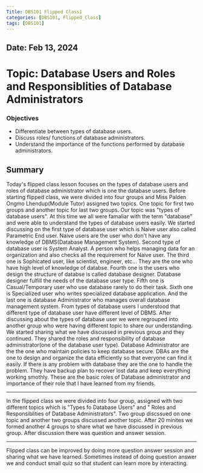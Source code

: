 ```yaml
---
Title: DBS101 Flipped Class1
categories: [DBS101, Flipped_Class]
tags: [DBS101]
---
```

## Date: Feb 13, 2024
# Topic: Database Users and Roles and Responsiblities of Database Administrators

### Objectives
* Differentiate between types of database users.
* Discuss roles/ functions of database administrators.
* Understand the importance of the functions performed by database
  administrators.

## Summary
Today's flipped class lesson focuses on the types of database users and roles of database administrator which is one the database users. Before starting flipped class, we were divided into four groups and Miss Palden Ongmo Lhendup(Module Tutor) assigned two topics. One topic for first two groups and another topic for last two groups. Our topic was "types of database users". At this time we all were famaliar with the term "database" and were able to understand the types of database users easily. We started discussing on the first type of database user which is Naive user also called Parametric End user. Naive users are the user who don't have any knowledge of DBMS(Database Management System). Second type of database user is System Analyst. A person who helps managing data for an organization and also checks all the requirement for Naive user. The third one is Sophicated user, like scientist, engineer, etc... They are the one who have high level of knowledge of databse. Fourth one is the users who design the structure of databse is called database designer. Database designer fulfill the needs of the database user type. Fifth one is Casual/Temporary user who use database rarely to do their task. Sixth one is Specialized user who writes specialized database application. And the last one is database Administrator who manages overall database management system. From types of database users I understood that different type of database user have different level of DBMS. After discussing about the types of database user we were regrouped into another group who were having different topic to share our understanding. We started sharing what we have discussed in previous group and they continued. They shared the roles and responsibility of database administrator(one of the database user type). Database Administrator are the the one who maintain policies to keep database secure. DBAs are the one to design and organize the data efficiently so that everyone can find it easily. If there is any problem with database they are the one to handle the problem. They have backup plan to recover lost data and keep everything working smothly. These are the basic roles of Database administrator and importance of their role that I have learned from my friends.

---
In the flipped class we were divided into four group, assigned with two different topics which is "Types fo Database Users" and " Roles and Responsiblities of Database Administrators". Two group discssued on one topic and another two groups discussed another topic. After 20 minites we formed another 4 groups to share what we have discussed in previous group. After discussion there was question and answer session.

---
Flipped class can be improved by doing more question answer session and sharing what we have learned. Sometimes instead of doing question answer we and conduct small quiz so that student can learn more by interacting.